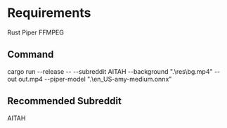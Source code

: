 # Requirements

Rust
Piper
FFMPEG

## Command

cargo run --release -- --subreddit AITAH --background ".\res\bg.mp4" --out out.mp4 --piper-model ".\en_US-amy-medium.onnx"

## Recommended Subreddit

AITAH
